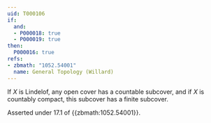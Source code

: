 ```yaml
---
uid: T000106
if:
  and:
  - P000018: true
  - P000019: true
then:
  P000016: true
refs:
- zbmath: "1052.54001"
  name: General Topology (Willard)
---
```


If $X$ is Lindelof, any open cover has a countable subcover, and if $X$ is countably compact, this subcover has a finite subcover.

Asserted under 17.1 of {{zbmath:1052.54001}}.
